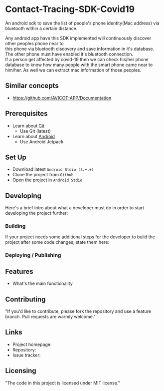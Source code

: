 #  Contact-Tracing-SDK-Covid19
An android sdk to save the list of people's phone identity(Mac address) via bluetooth within a certain distance.

Any android app have this SDK implemented will continuously discover other peoples phone near to  
this phone via bluetooth discovery and save information in it's database. The other phone must have enabled it's bluetooth connection.  
If a person get affected by covid-19 then we can check his/her phone database to know how many people with the smart phone came near to him/her. As well we can extract mac information of those peoples.

## Similar concepts 
- https://github.com/AVICOT-APP/Documentation

## Prerequisites
- Learn about [Git](https://git-scm.com/)
  - Use Git (latest)
- Learn about [Android](https://developer.android.com/docs)
  - Use Android Jetpack

## Set Up
- Download latest `Android Stdio (3.+.+)`
- Clone the project from `Github`
- Open the project in `Android Stdio`

## Developing

Here's a brief intro about what a developer must do in order to start developing
the project further:

### Building

If your project needs some additional steps for the developer to build the
project after some code changes, state them here:


### Deploying / Publishing

## Features
* What's the main functionality

## Contributing
"If you'd like to contribute, please fork the repository and use a feature
branch. Pull requests are warmly welcome."

## Links
- Project homepage:
- Repository:
- Issue tracker:


## Licensing
"The code in this project is licensed under MIT license."
